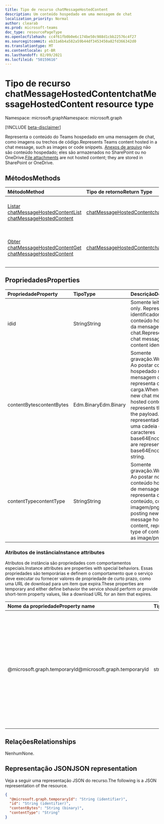 ```yaml
---
title: Tipo de recurso chatMessageHostedContent
description: Um conteúdo hospedado em uma mensagem de chat
localization_priority: Normal
author: clearab
ms.prod: microsoft-teams
doc_type: resourcePageType
ms.openlocfilehash: cc4f61fb0b0e6c174be50c988d1cbb22576c4f27
ms.sourcegitcommit: eb31a6b4a582a59b44df3453450a82fd366342d0
ms.translationtype: MT
ms.contentlocale: pt-BR
ms.lasthandoff: 02/09/2021
ms.locfileid: "50159616"
---
```

# <a name="chatmessagehostedcontent-resource-type"></a><span data-ttu-id="6da77-103">Tipo de recurso chatMessageHostedContent</span><span class="sxs-lookup"><span data-stu-id="6da77-103">chatMessageHostedContent resource type</span></span>

<span data-ttu-id="6da77-104">Namespace: microsoft.graph</span><span class="sxs-lookup"><span data-stu-id="6da77-104">Namespace: microsoft.graph</span></span>

[!INCLUDE [beta-disclaimer](../../includes/beta-disclaimer.md)]

<span data-ttu-id="6da77-105">Representa o conteúdo do Teams hospedado em uma mensagem de chat, como imagens ou trechos de código.</span><span class="sxs-lookup"><span data-stu-id="6da77-105">Represents Teams content hosted in a chat message, such as images or code snippets.</span></span>
<span data-ttu-id="6da77-106">[Anexos de arquivo](chatmessageattachment.md) não são conteúdo hospedado; eles são armazenados no SharePoint ou no OneDrive.</span><span class="sxs-lookup"><span data-stu-id="6da77-106">[File attachments](chatmessageattachment.md) are not hosted content; they are stored in SharePoint or OneDrive.</span></span>

## <a name="methods"></a><span data-ttu-id="6da77-107">Métodos</span><span class="sxs-lookup"><span data-stu-id="6da77-107">Methods</span></span>

| <span data-ttu-id="6da77-108">Método</span><span class="sxs-lookup"><span data-stu-id="6da77-108">Method</span></span>       | <span data-ttu-id="6da77-109">Tipo de retorno</span><span class="sxs-lookup"><span data-stu-id="6da77-109">Return Type</span></span> | <span data-ttu-id="6da77-110">Descrição</span><span class="sxs-lookup"><span data-stu-id="6da77-110">Description</span></span> |
|:-------------|:------------|:------------|
| [<span data-ttu-id="6da77-111">Listar chatMessageHostedContent</span><span class="sxs-lookup"><span data-stu-id="6da77-111">List chatMessageHostedContent</span></span>](../api/chatmessage-list-chatmessagehostedcontents.md) | [<span data-ttu-id="6da77-112">chatMessageHostedContent</span><span class="sxs-lookup"><span data-stu-id="6da77-112">chatMessageHostedContent</span></span>](chatmessagehostedcontent.md) | <span data-ttu-id="6da77-113">Recupere a lista de **chatMessageHostedContent** para uma mensagem.</span><span class="sxs-lookup"><span data-stu-id="6da77-113">Retrieve the list of **chatMessageHostedContent** for a message.</span></span> |
| [<span data-ttu-id="6da77-114">Obter chatMessageHostedContent</span><span class="sxs-lookup"><span data-stu-id="6da77-114">Get chatMessageHostedContent</span></span>](../api/chatmessagehostedcontent-get.md) | [<span data-ttu-id="6da77-115">chatMessageHostedContent</span><span class="sxs-lookup"><span data-stu-id="6da77-115">chatMessageHostedContent</span></span>](chatmessagehostedcontent.md) | <span data-ttu-id="6da77-116">Leia as propriedades e os relacionamentos de um **objeto chatMessageHostedContent.**</span><span class="sxs-lookup"><span data-stu-id="6da77-116">Read the properties and relationships of a **chatMessageHostedContent** object.</span></span> |

## <a name="properties"></a><span data-ttu-id="6da77-117">Propriedades</span><span class="sxs-lookup"><span data-stu-id="6da77-117">Properties</span></span>

| <span data-ttu-id="6da77-118">Propriedade</span><span class="sxs-lookup"><span data-stu-id="6da77-118">Property</span></span>     | <span data-ttu-id="6da77-119">Tipo</span><span class="sxs-lookup"><span data-stu-id="6da77-119">Type</span></span>        | <span data-ttu-id="6da77-120">Descrição</span><span class="sxs-lookup"><span data-stu-id="6da77-120">Description</span></span> |
|:-------------|:------------|:------------|
|<span data-ttu-id="6da77-121">id</span><span class="sxs-lookup"><span data-stu-id="6da77-121">id</span></span>            |<span data-ttu-id="6da77-122">String</span><span class="sxs-lookup"><span data-stu-id="6da77-122">String</span></span>       | <span data-ttu-id="6da77-123">Somente leitura.</span><span class="sxs-lookup"><span data-stu-id="6da77-123">Read-only.</span></span> <span data-ttu-id="6da77-124">Representa o identificador de conteúdo hospedado da mensagem de chat.</span><span class="sxs-lookup"><span data-stu-id="6da77-124">Represents the chat message hosted content identifier.</span></span>|
|<span data-ttu-id="6da77-125">contentBytes</span><span class="sxs-lookup"><span data-stu-id="6da77-125">contentBytes</span></span>  |<span data-ttu-id="6da77-126">Edm.Binary</span><span class="sxs-lookup"><span data-stu-id="6da77-126">Edm.Binary</span></span>   | <span data-ttu-id="6da77-127">Somente gravação.</span><span class="sxs-lookup"><span data-stu-id="6da77-127">Write-only.</span></span> <span data-ttu-id="6da77-128">Ao postar conteúdo hospedado na nova mensagem de chat, representa os bytes da carga.</span><span class="sxs-lookup"><span data-stu-id="6da77-128">When posting new chat message hosted content, represents the bytes of the payload.</span></span> <span data-ttu-id="6da77-129">Eles são representados como uma cadeia de caracteres base64Encoded.</span><span class="sxs-lookup"><span data-stu-id="6da77-129">These are represented as a base64Encoded string.</span></span>|
|<span data-ttu-id="6da77-130">contentType</span><span class="sxs-lookup"><span data-stu-id="6da77-130">contentType</span></span>   |<span data-ttu-id="6da77-131">String</span><span class="sxs-lookup"><span data-stu-id="6da77-131">String</span></span>       | <span data-ttu-id="6da77-132">Somente gravação.</span><span class="sxs-lookup"><span data-stu-id="6da77-132">Write-only.</span></span> <span data-ttu-id="6da77-133">Ao postar novo conteúdo hospedado de mensagem de chat, representa o tipo de conteúdo, como imagem/png.</span><span class="sxs-lookup"><span data-stu-id="6da77-133">When posting new chat message hosted content, represents the type of content, such as image/png.</span></span>|

### <a name="instance-attributes"></a><span data-ttu-id="6da77-134">Atributos de instância</span><span class="sxs-lookup"><span data-stu-id="6da77-134">Instance attributes</span></span>

<span data-ttu-id="6da77-135">Atributos de instância são propriedades com comportamentos especiais.</span><span class="sxs-lookup"><span data-stu-id="6da77-135">Instance attributes are properties with special behaviors.</span></span>
<span data-ttu-id="6da77-136">Essas propriedades são temporárias e definem o comportamento que o serviço deve executar ou fornecer valores de propriedade de curto prazo, como uma URL de download para um item que expira.</span><span class="sxs-lookup"><span data-stu-id="6da77-136">These properties are temporary and either define behavior the service should perform or provide short-term property values, like a download URL for an item that expires.</span></span>

| <span data-ttu-id="6da77-137">Nome da propriedade</span><span class="sxs-lookup"><span data-stu-id="6da77-137">Property name</span></span>                     | <span data-ttu-id="6da77-138">Tipo</span><span class="sxs-lookup"><span data-stu-id="6da77-138">Type</span></span>   | <span data-ttu-id="6da77-139">Descrição</span><span class="sxs-lookup"><span data-stu-id="6da77-139">Description</span></span>
|:----------------------------------|:-------|:--------------------------------
| <span data-ttu-id="6da77-140">@microsoft.graph.temporaryId</span><span class="sxs-lookup"><span data-stu-id="6da77-140">@microsoft.graph.temporaryId</span></span>      | <span data-ttu-id="6da77-141">string</span><span class="sxs-lookup"><span data-stu-id="6da77-141">string</span></span> | <span data-ttu-id="6da77-142">Somente gravação.</span><span class="sxs-lookup"><span data-stu-id="6da77-142">Write-only.</span></span> <span data-ttu-id="6da77-143">Representa a temporaryId do conteúdo hospedado enquanto publica uma mensagem para se referir ao conteúdo hospedado no recurso **chatMessage** que está sendo enviado.</span><span class="sxs-lookup"><span data-stu-id="6da77-143">Represents the temporaryId for the hosted content while posting a message to refer to the hosted content in **chatMessage** resource being sent.</span></span>|

## <a name="relationships"></a><span data-ttu-id="6da77-144">Relações</span><span class="sxs-lookup"><span data-stu-id="6da77-144">Relationships</span></span>

<span data-ttu-id="6da77-145">Nenhum</span><span class="sxs-lookup"><span data-stu-id="6da77-145">None.</span></span>

## <a name="json-representation"></a><span data-ttu-id="6da77-146">Representação JSON</span><span class="sxs-lookup"><span data-stu-id="6da77-146">JSON representation</span></span>

<span data-ttu-id="6da77-147">Veja a seguir uma representação JSON do recurso.</span><span class="sxs-lookup"><span data-stu-id="6da77-147">The following is a JSON representation of the resource.</span></span>

<!-- {
  "blockType": "resource",
  "optionalProperties": [

  ],
  "@odata.type": "microsoft.graph.chatMessageHostedContent",
  "keyProperty": "id"
}-->

```json
{
  "@microsoft.graph.temporaryId": "String (identifier)",
  "id": "String (identifier)",
  "contentBytes": "String (binary)",
  "contentType": "String"
}
```

<!-- uuid: 16cd6b66-4b1a-43a1-adaf-3a886856ed98
2019-02-04 14:57:30 UTC -->
<!-- {
  "type": "#page.annotation",
  "description": "chatMessageHostedContent resource",
  "keywords": "",
  "section": "documentation",
  "tocPath": ""
}-->


